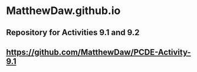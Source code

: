 # MatthewDaw.github.io

## Repository for Activities 9.1 and 9.2

## https://github.com/MatthewDaw/PCDE-Activity-9.1
